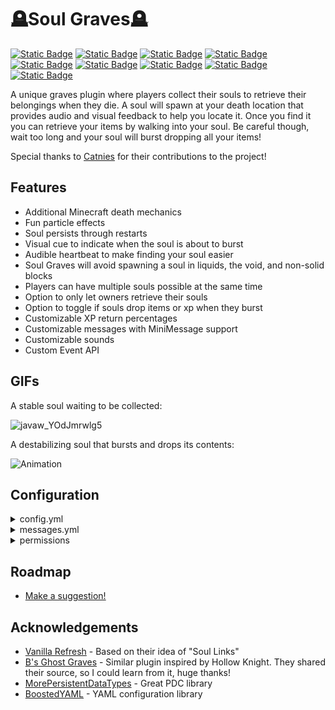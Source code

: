 
# 🪦Soul Graves🪦
[![Static Badge](https://img.shields.io/badge/release-1.2.1-bisque)]()
[![Static Badge](https://img.shields.io/badge/license-MIT-plum)](https://github.com/FaultyFunctions/SoulGraves/blob/main/LICENSE.md)
[![Static Badge](https://img.shields.io/badge/paper-1.20.6%20--%201.21.x-skyblue)](https://papermc.org)
[![Static Badge](https://img.shields.io/badge/purpur-1.20.6%20--%201.21.x-e533ff)](https://purpurmc.org)
[![Static Badge](https://img.shields.io/badge/spigot-1.20.6%20--%201.21.x-d48c02)](https://spigotmc.org)
[![Static Badge](https://img.shields.io/badge/jdk-21-plum)]()
[![Static Badge](https://img.shields.io/badge/downloads-Modrinth-forestgreen)](https://modrinth.com/plugin/soul-graves)
[![Static Badge](https://img.shields.io/badge/downloads-Hangar-blue)](https://hangar.papermc.io/Faulty/SoulGraves)
[![Static Badge](https://img.shields.io/badge/downloads-Spigot-d48c02)](https://www.spigotmc.org/resources/soul-graves.121065)

A unique graves plugin where players collect their souls to retrieve their belongings when they die. A soul will spawn at your death location that provides audio and visual feedback to help you locate it. Once you find it you can retrieve your items by walking into your soul. Be careful though, wait too long and your soul will burst dropping all your items!

Special thanks to [Catnies](https://github.com/killertuling) for their contributions to the project!

## Features
- Additional Minecraft death mechanics
- Fun particle effects
- Soul persists through restarts
- Visual cue to indicate when the soul is about to burst
- Audible heartbeat to make finding your soul easier
- Soul Graves will avoid spawning a soul in liquids, the void, and non-solid blocks
- Players can have multiple souls possible at the same time
- Option to only let owners retrieve their souls
- Option to toggle if souls drop items or xp when they burst
- Customizable XP return percentages
- Customizable messages with MiniMessage support
- Customizable sounds
- Custom Event API

## GIFs
A stable soul waiting to be collected:

![javaw_YOdJmrwlg5](https://github.com/user-attachments/assets/0131abd3-e1da-4db4-ae97-826624ccee8f)

A destabilizing soul that bursts and drops its contents:

![Animation](https://github.com/user-attachments/assets/8ddf0d00-c7b7-4504-8fff-234f4f7af3dc)

## Configuration
<details>
<summary>config.yml</summary>

```yml
# DO NOT EDIT file-version DIRECTLY
file-version: 1

# If set true, players will require "soulgraves.spawn" permission to spawn a soul upon death
permission-required: false

# Time in seconds for how long a soul remains in its stable state before becoming unstable
time-stable: 240

# Time in seconds for how long a soul will show the unstable animation for before bursting
# The total time the soul is available to collect is time-stable + time-unstable
time-unstable: 60

# Whether to freeze the timer when the owner of the soul is offline
offline-owner-timer-freeze: false

# Whether to notify nearby players when a soul bursts
notify-nearby-players: true

# The radius in blocks to alert nearby players when a soul bursts
notify-radius: 128

# Whether to notify the owner of a soul when it is collected by another player
notify-owner-pickup: true

# The percentage of the soul's XP to give to the owner of the soul when it is collected by the owner
xp-percentage-owner: 0.5

# The percentage of the soul's XP to give to a player who isn't the owner when the soul is collected by that player
xp-percentage-others: 0.2

# The percentage of the soul's XP to drop when the soul bursts
xp-percentage-burst: 0.2

# Whether souls are only collectible by their owners
owner-locked: false

# Whether souls will drop items when they burst
souls-drop-items: true

# Whether souls will drop XP when they burst
souls-drop-xp: true

# What sounds to play when a soul is collected
# The format is 'soundEvent, volume, pitch'
# The soundKey can be found at https://minecraft.wiki/w/Sounds.json#Java_Edition_values under the 'Sound Event' column
pickup-sound:
  enabled: true
  sounds:
    - 'minecraft:block.amethyst_block.break, 1.0, 0.5'
    - 'minecraft:entity.player.levelup, 1.0, 2.0'
    - 'minecraft:block.amethyst_block.resonate, 1.0, 0.5'

# What sounds to play when a soul bursts
# The format is 'soundEvent, volume, pitch'
# The soundKey can be found at https://minecraft.wiki/w/Sounds.json#Java_Edition_values under the 'Sound Event' column
burst-sound:
  enabled: true
  sounds:
    - 'minecraft:block.glass.break, 3.0, 1.0'
    - 'minecraft:entity.vex.death, 3.0, 0.5'
    - 'minecraft:entity.allay.death, 3.0, 0.5'
    - 'minecraft:entity.warden.sonic_boom, 3.0, 0.5'

# What sounds to play to notify nearby players when a soul bursts
# The format is 'soundEvent, volume, pitch'
# The soundKey can be found at https://minecraft.wiki/w/Sounds.json#Java_Edition_values under the 'Sound Event' column
notify-nearby-sound:
  enabled: true
  sounds:
    - 'minecraft:block.amethyst_block.resonate, 1.0, 1.0'

# What sounds to play to the owner when their soul bursts
# The format is 'soundEvent, volume, pitch'
# The soundKey can be found at https://minecraft.wiki/w/Sounds.json#Java_Edition_values under the 'Sound Event' column
notify-owner-burst-sound:
  enabled: true
  sounds:
    - 'minecraft:block.amethyst_block.break, 1.0, 0.5'

# What sounds to play to the owner when their soul is collected by another player
# The format is 'soundEvent, volume, pitch'
# The soundKey can be found at https://minecraft.wiki/w/Sounds.json#Java_Edition_values under the 'Sound Event' column
notify-owner-pickup-sound:
  enabled: true
  sounds:
    - 'minecraft:block.beacon.deactivate, 1.0, 0.5'

# What worlds to disable spawning a soul in
# If none, leave a blank array
# Usage:
#disabled-worlds:
#  - world_nether
#  - world_the_end
disabled-worlds: []
```

</details>

<details>
<summary>messages.yml</summary>

```yml
# DO NOT EDIT file-version DIRECTLY
file-version: 1

# Message to send to the owner when their soul bursts
soul-burst: "<dark_aqua>☠ Your soul has burst!"
# Message to send to the owner when their soul bursts and souls-drop-items is true
soul-burst-drop-items: "<red>☀ Any belongings inside have been scattered!"
# Message to send to the owner when their soul bursts and souls-drop-items is false
soul-burst-lose-items: "<red>✖ Any belongings inside have been destroyed!"
# Message to send when a soul bursts nearby
soul-burst-nearby: "<dark_aqua>☠ A soul has burst nearby!"
# Message to send when a soul is collected
soul-collect: "<green>✦ You've collected the soul's contents!"
# Message to send to the owner when another player has collected their soul
soul-collect-other: "<light_purple>⚑ Someone else has collected your soul!"
```

</details>

<details>
<summary>permissions</summary>

```yml
soulgraves.command: Allows for the reload and main command
soulgraves.spawn: Whether or not a soul grave will spawn for the player
```
</details>

## Roadmap
* [Make a suggestion!](https://github.com/FaultyFunctions/SoulGraves/issues)

## Acknowledgements
- [Vanilla Refresh](https://modrinth.com/datapack/vanilla-refresh) - Based on their idea of "Soul Links"
- [B's Ghost Graves](https://modrinth.com/plugin/bs-ghostgrave) - Similar plugin inspired by Hollow Knight. They shared their source, so I could learn from it, huge thanks!
- [MorePersistentDataTypes](https://github.com/mfnalex/MorePersistentDataTypes) - Great PDC library
- [BoostedYAML](https://github.com/dejvokep/boosted-yaml) - YAML configuration library
